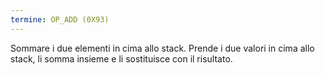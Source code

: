 ```yaml
---
termine: OP_ADD (0X93)
---
```


Sommare i due elementi in cima allo stack. Prende i due valori in cima allo stack, li somma insieme e li sostituisce con il risultato.